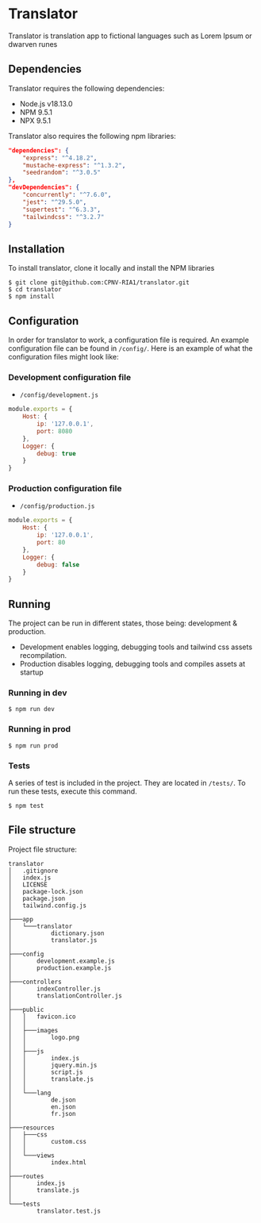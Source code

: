 # Translator
Translator is translation app to fictional languages such as Lorem Ipsum or dwarven runes
## Dependencies
Translator requires the following dependencies:
- Node.js v18.13.0
- NPM 9.5.1
- NPX 9.5.1

Translator also requires the following npm libraries:
```json
"dependencies": {
    "express": "^4.18.2",
    "mustache-express": "^1.3.2",
    "seedrandom": "^3.0.5"
},
"devDependencies": {
    "concurrently": "^7.6.0",
    "jest": "^29.5.0",
    "supertest": "^6.3.3",
    "tailwindcss": "^3.2.7"
}
```
## Installation
To install translator, clone it locally and install the NPM libraries
```shell
$ git clone git@github.com:CPNV-RIA1/translator.git
$ cd translator
$ npm install
```
## Configuration
In order for translator to work, a configuration file is required. An example 
configuration file can be found in `/config/`. Here is an example of what the
configuration files might look like:
### Development configuration file
- `/config/development.js`
```javascript
module.exports = {
    Host: {
        ip: '127.0.0.1',
        port: 8080
    },
    Logger: {
        debug: true
    }
}
```
### Production configuration file
- `/config/production.js`
```javascript
module.exports = {
    Host: {
        ip: '127.0.0.1',
        port: 80
    },
    Logger: {
        debug: false
    }
}
```
## Running
The project can be run in different states, those being: development & production.
- Development enables logging, debugging tools and tailwind css assets recompilation.
- Production disables logging, debugging tools and compiles assets at startup
### Running in dev
```shell
$ npm run dev
```
### Running in prod
```shell
$ npm run prod
```
### Tests
A series of test is included in the project. They are located in `/tests/`.
To run these tests, execute this command.
```shell
$ npm test
```
## File structure
Project file structure:
```shell
translator
│   .gitignore
│   index.js
│   LICENSE
│   package-lock.json
│   package.json
│   tailwind.config.js
│
├───app
│   └───translator
│           dictionary.json
│           translator.js
│
├───config
│       development.example.js
│       production.example.js
│
├───controllers
│       indexController.js
│       translationController.js
│
├───public
│   │   favicon.ico
│   │
│   ├───images
│   │       logo.png
│   │
│   ├───js
│   │       index.js
│   │       jquery.min.js
│   │       script.js
│   │       translate.js
│   │
│   └───lang
│           de.json
│           en.json
│           fr.json
│
├───resources
│   ├───css
│   │       custom.css
│   │
│   └───views
│           index.html
│
├───routes
│       index.js
│       translate.js
│
└───tests
        translator.test.js
```
